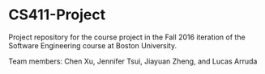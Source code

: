 # CS411-Project

Project repository for the course project in the Fall 2016 iteration of the Software Engineering course at Boston University.

Team members: Chen Xu, Jennifer Tsui, Jiayuan Zheng, and Lucas Arruda

